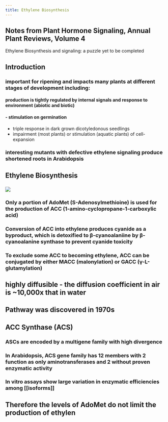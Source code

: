 ```yaml
---
title: Ethylene Biosynthesis
---
```


## Notes from Plant Hormone Signaling, Annual Plant Reviews, Volume 4
Ethylene Biosynthesis and signaling: a puzzle yet to be completed 

## **Introduction**
### important for ripening and impacts many plants at different stages of development including:
#### production is tightly regulated by internal signals and response to environment (abiotic and biotic)

#### - stimulation on germination
- triple response in dark grown dicotyledonous seedlings
-  impairment (most plants) or stimulation (aquatic plants) of cell-expansion

### interesting mutants with defective ethylene signaling produce shortened roots in Arabidopsis 

## 

## **Ethylene Biosynthesis**
### ![](https://firebasestorage.googleapis.com/v0/b/firescript-577a2.appspot.com/o/imgs%2Fapp%2FQualifying_Exam%2FwYusRINVsw.png?alt=media&token=90cdc72a-9128-4e97-9c25-9e5a108d3b8a)

### 

### Only a portion of AdoMet (S-Adenosylmethioine) is used for the production of ACC (1-amino-cyclopropane-1-carboxylic acid)

### Conversion of ACC into ethylene produces cyanide as a byproduct, which is detoxified to β-cyanoalaniine by β-cyanoalanine synthase to prevent cyanide toxicity

### To exclude some ACC to becoming ethylene, ACC can be conjugated by either MACC (malonylation) or GACC (γ-L-glutamylation)

## 

## highly diffusible - the diffusion coefficient in air is ~10,000x that in water

## Pathway was discovered in 1970s

## 

## **ACC Synthase (ACS)**
### ASCs are encoded by a multigene family with high divergence

### In Arabidopsis, ACS gene family has 12 members with 2 function as only aminotransferases and 2 without proven enzymatic activity

### In vitro assays show large variation in enzymatic efficiencies among [[isoforms]]

## Therefore the levels of AdoMet do not limit the production of ethylen
